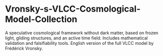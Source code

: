 # Vronsky-s-VLCC-Cosmological-Model-Collection
A speculative cosmological framework without dark matter, based on frozen light, gliding structures, and an active time field. Includes mathematical validation and falsifiability tools. English version of the full VLCC model by Frédérick Vronsky.
